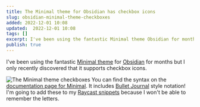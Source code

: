 ```yaml
---
title: The Minimal theme for Obsidian has checkbox icons
slug: obsidian-minimal-theme-checkboxes
added: 2022-12-01 10:08
updated:  2022-12-01 10:08
tags: []
excerpt: I've been using the fantastic Minimal theme Obsidian for months but I only recently discovered that it supports checkbox icons.
publish: true
---
```


I've been using the fantastic [Minimal theme](https://github.com/kepano/obsidian-minimal) for [Obsidian](https://obsidian.md/) for months but I only recently discovered that it supports checkbox icons.

![The Minimal theme checkboxes](/images/minimal-checkboxes.png)
You can find the syntax on the [documentation page for Minimal](https://minimal.guide/Block+types/Checklists). It includes [Bullet Journal](https://en.wikipedia.org/wiki/Bullet_journal) style notation! I'm going to add these to my [Raycast snippets](https://www.raycast.com/) because I won't be able to remember the letters.